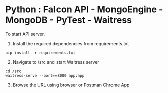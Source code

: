# Python : Falcon API - MongoEngine - MongoDB - PyTest - Waitress

To start API server,

1. Install the required dependencies from requirements.txt
```
pip install -r requirements.txt
```

2. Navigate to /src and start Waitress server
```
cd /src
waitress-serve --port==8000 app:app
```

3. Browse the URL using browser or Postman Chrome App

